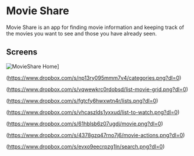 Movie Share
======================

Movie Share is an app for finding movie information and keeping track of the movies you want to see and those you have already seen.

## Screens

![MovieShare Home](https://www.dropbox.com/s/93p82sl2aerr7e8/home.png?dl=0)]

(https://www.dropbox.com/s/np13ry095mmm7v4/categories.png?dl=0)

(https://www.dropbox.com/s/vqwewkrc0rdobsd/list-movie-grid.png?dl=0)

(https://www.dropbox.com/s/fgtcfy6hwxwtn4r/lists.png?dl=0)

(https://www.dropbox.com/s/vhcaszlds1yxxud/list-to-watch.png?dl=0)

(https://www.dropbox.com/s/61hblsb6z07ugdj/movie.png?dl=0)

(https://www.dropbox.com/s/4378gzq47rno7j6/movie-actions.png?dl=0)

(https://www.dropbox.com/s/evxo9eecrpzg1ln/search.png?dl=0)

